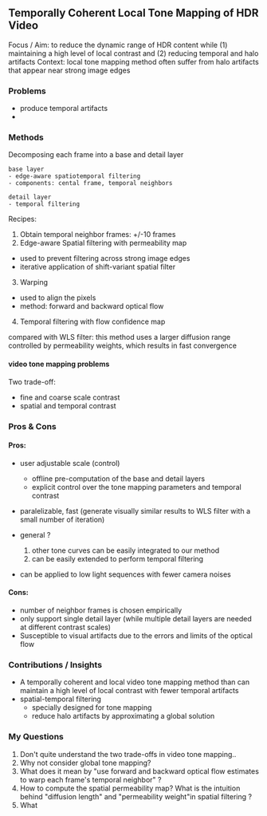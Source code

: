 ## Temporally Coherent Local Tone Mapping of HDR Video
Focus / Aim: to reduce the dynamic range of HDR content while (1) maintaining a high level of local contrast and (2) reducing temporal and halo artifacts
Context: local tone mapping method often suffer from halo artifacts that appear near strong image edges
### Problems
- produce temporal artifacts
- 

### Methods
Decomposing each frame into a base and detail layer
```
base layer
- edge-aware spatiotemporal filtering
- components: cental frame, temporal neighbors 

detail layer
- temporal filtering
```
Recipes:
1. Obtain temporal neighbor frames: +/-10 frames
2. Edge-aware Spatial filtering with permeability map
- used to prevent filtering across strong image edges
- iterative application of shift-variant spatial filter
3. Warping
- used to align the pixels
- method: forward and backward optical flow
4. Temporal filtering with flow confidence map

compared with WLS filter: this method uses a larger diffusion range controlled by permeability weights, which results in fast convergence

#### video tone mapping problems
Two trade-off:
- fine and coarse scale contrast 
- spatial and temporal contrast

### Pros & Cons
#### Pros:
- user adjustable scale (control)
  - offline pre-computation of the base and detail layers
  - explicit control over the tone mapping parameters and temporal contrast 
  
- paralelizable, fast (generate visually similar results to WLS filter with a small number of iteration)
- general ?
    1. other tone curves can be easily integrated to our method
    2. can be easily extended to perform temporal filtering
- can be applied to low light sequences with fewer camera noises

#### Cons:
  - number of neighbor frames is chosen empirically
  - only support single detail layer (while multiple detail layers are needed at different contrast scales)
  - Susceptible to visual artifacts due to the errors and limits of the optical flow 

### Contributions / Insights
- A temporally coherent and local video tone mapping method than can maintain a high level of local contrast 
with fewer temporal artifacts
- spatial-temporal filtering
  - specially designed for tone mapping
  - reduce halo artifacts by approximating a global solution


### My Questions
1. Don't quite understand the two trade-offs in video tone mapping..
2. Why not consider global tone mapping?
3. What does it mean by "use forward and backward optical flow estimates to warp each frame's temporal neighbor" ?
4. How to compute the spatial permeability map? What is the intuition behind "diffusion length" and "permeability weight"in spatial filtering ?
5. What 
